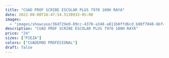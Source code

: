 ```yaml
---
title: "CUAD PROF SCRIBE ESCOLAR PLUS 7970 100H RAYA"
date: 2022-08-08T16:47:54.5138933-05:00
images:
  - "images/showcase/36d729e0-89cc-4370-a348-a811b0ffd6cd_b80f7048-6bf4-46f5-8eeb-8bcaa445b62c.webp"
description: "CUAD PROF SCRIBE ESCOLAR PLUS 7970 100H RAYA"
price: "24"
sizes: ["PIEZA"]
colors: ["CUADERNO PROFESIONAL"]
draft: false
---
```

